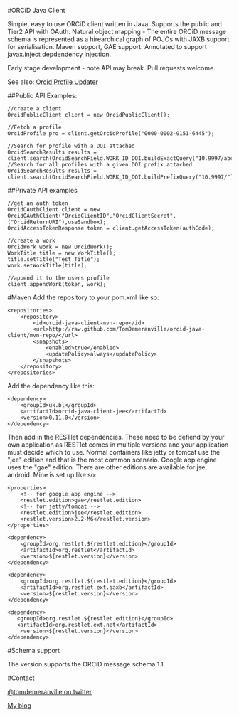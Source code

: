 #ORCiD Java Client 

Simple, easy to use ORCiD client written in Java.  Supports the public and Tier2 API with OAuth.  Natural object mapping - The entire ORCiD message schema is represented as a hirearchical graph of POJOs with JAXB support for serialisation.  Maven support, GAE support.  Annotated to support javax.inject depdendency injection.

Early stage development - note API may break.  Pull requests welcome.

See also: [Orcid Profile Updater](https://github.com/TomDemeranville/orcid-update-java)

##Public API Examples:

	//create a client
	OrcidPublicClient client = new OrcidPublicClient();

	//Fetch a profile
	OrcidProfile pro = client.getOrcidProfile("0000-0002-9151-6445");

	//Search for profile with a DOI attached
	OrcidSearchResults results = client.search(OrcidSearchField.WORK_ID_DOI.buildExactQuery("10.9997/abc123"));
	//Search for all profiles with a given DOI prefix attached
	OrcidSearchResults results = client.search(OrcidSearchField.WORK_ID_DOI.buildPrefixQuery("10.9997/"));

##Private API examples
	
	//get an auth token
	OrcidOAuthClient client = new OrcidOAuthClient("OrcidClientID","OrcidClientSecret",("OrcidReturnURI"),useSandbox);
	OrcidAccessTokenResponse token = client.getAccessToken(authCode);

	//create a work
	OrcidWork work = new OrcidWork();
	WorkTitle title = new WorkTitle();
	title.setTitle("Test Title");
	work.setWorkTitle(title);

	//append it to the users profile
	client.appendWork(token, work);

#Maven
Add the repository to your pom.xml like so:

	<repositories>
		<repository>
	        <id>orcid-java-client-mvn-repo</id>
	        <url>http://raw.github.com/TomDemeranville/orcid-java-client/mvn-repo/</url>
	        <snapshots>
	            <enabled>true</enabled>
	            <updatePolicy>always</updatePolicy>
	        </snapshots>
	    </repository>
    </repositories>

Add the dependency like this:

	<dependency>
		<groupId>uk.bl</groupId>
		<artifactId>orcid-java-client-jee</artifactId>
		<version>0.11.0</version>
	</dependency>

Then add in the RESTlet dependencies.  These need to be defiend by your own application as RESTlet comes in multiple versions and your application must decide which to use.  Normal containers like jetty or tomcat use the "jee" edition and that is the most common scenario. Google app engine uses the "gae" edition. There are other editions are available for jse, android.  Mine is set up like so:

	<properties>
		<!-- for google app engine -->
		<restlet.edition>gae</restlet.edition>
		<!-- for jetty/tomcat -->
		<restlet.edition>jee</restlet.edition>
		<restlet.version>2.2-M6</restlet.version>
	</properties> 

	<dependency>
		<groupId>org.restlet.${restlet.edition}</groupId>
		<artifactId>org.restlet</artifactId>
		<version>${restlet.version}</version>
	</dependency>

	<dependency>
		<groupId>org.restlet.${restlet.edition}</groupId>
		<artifactId>org.restlet.ext.jaxb</artifactId>
		<version>${restlet.version}</version>
	</dependency> 

	<dependency>
	   <groupId>org.restlet.${restlet.edition}</groupId>
	   <artifactId>org.restlet.ext.net</artifactId>
		<version>${restlet.version}</version>
	</dependency>

#Schema support

The version supports the ORCiD message schema 1.1

#Contact

[@tomdemeranville on twitter](https://twitter.com/tomdemeranville)

[My blog](http://demeranville.com)